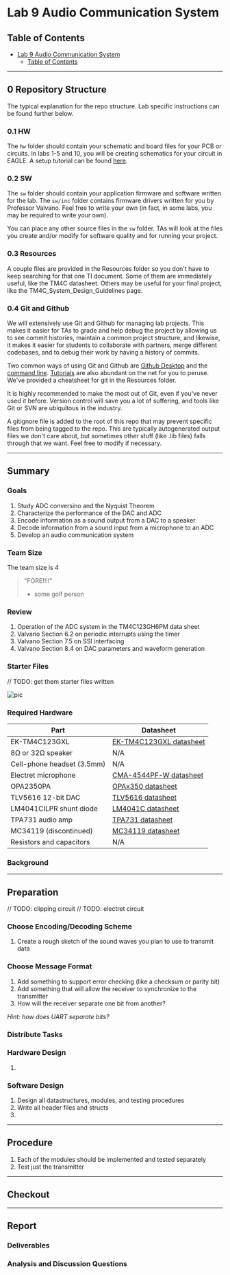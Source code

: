 # Lab 9 Audio Communication System

## Table of Contents

- [Lab 9 Audio Communication System](#lab-9-audio-communication-system)
  - [Table of Contents](#table-of-contents)

---

## 0 Repository Structure

The typical explanation for the repo structure. Lab specific instructions can be found further below.

### 0.1 HW

The `hw` folder should contain your schematic and board files for your PCB or circuits. In labs 1-5 and 10, you will be creating schematics for your circuit in EAGLE. A setup tutorial can be found [here](https://www.shawnvictor.net/autodesk-eagle.html).

### 0.2 SW

The `sw` folder should contain your application firmware and software written for the lab. The `sw/inc` folder contains firmware drivers written for you by Professor Valvano. Feel free to write your own (in fact, in some labs, you may be required to write your own).

You can place any other source files in the `sw` folder. TAs will look at the files you create and/or modify for software quality and for running your project.

### 0.3 Resources

A couple files are provided in the Resources folder so you don't have to keep searching for that one TI document. Some of them are immediately useful, like the TM4C datasheet. Others may be useful for your final project, like the TM4C_System_Design_Guidelines page.

### 0.4 Git and Github

We will extensively use Git and Github for managing lab projects. This makes it easier for TAs to grade and help debug the project by allowing us to see commit histories, maintain a common project structure, and likewise, it makes it easier for students to collaborate with partners, merge different codebases, and to debug their work by having a history of commits.

Two common ways of using Git and Github are [Github Desktop](https://desktop.github.com/) and the [command line](https://git-scm.com/downloads). [Tutorials](https://dev.to/mollynem/git-github--workflow-fundamentals-5496) are also abundant on the net for you to peruse. We've provided a cheatsheet for git in the Resources folder.

It is highly recommended to make the most out of Git, even if you've never used it before. Version control will save you a lot of suffering, and tools like Git or SVN are ubiquitous in the industry.

A gitignore file is added to the root of this repo that may prevent specific files from being tagged to the repo. This are typically autogenerated output
files we don't care about, but sometimes other stuff (like .lib files) falls through that we want. Feel free to modify if necessary.

---

## Summary

### Goals

1. Study ADC conversino and the Nyquist Theorem
2. Characterize the performance of the DAC and ADC
3. Encode information as a sound output from a DAC to a speaker
4. Decode information from a sound input from a microphone to an ADC
5. Develop an audio communication system

### Team Size

The team size is 4

> "FORE!!!!"
> - some golf person

### Review

1. Operation of the ADC system in the TM4C123GH6PM data sheet
2. Valvano Section 6.2 on periodic interrupts using the timer
3. Valvano Section 7.5 on SSI interfacing
4. Valvano Section 8.4 on DAC parameters and waveform generation

### Starter Files

// TODO: get them starter files written

![pic](lab9_layout.svg)

### Required Hardware

| Part                        | Datasheet                             |
|-----------------------------|---------------------------------------|
| EK-TM4C123GXL               | [EK-TM4C123GXL datasheet](resources/) |
| 8Ω or 32Ω speaker           | N/A                                   |
| Cell-phone headset (3.5mm)  | N/A                                   |
| Electret microphone         | [CMA-4544PF-W datasheet](resources/)  |
| OPA2350PA                   | [OPAx350 datasheet](resources/)       |
| TLV5616 12-bit DAC          | [TLV5616 datasheet](resources/)       |
| LM4041CILPR shunt diode     | [LM4041C datasheet](resources/)       |
| TPA731 audio amp            | [TPA731 datasheet](resources/)        |
| MC34119 (discontinued)      | [MC34119 datasheet](resources/)       |
| Resistors and capacitors    | N/A                                   |

### Background

---

## Preparation

// TODO: clipping circuit
// TODO: electret circuit

### Choose Encoding/Decoding Scheme

1. Create a rough sketch of the sound waves you plan to use to transmit data

### Choose Message Format

1. Add something to support error checking (like a checksum or parity bit)
2. Add something that will allow the receiver to synchronize to the transmitter
3. How will the receiver separate one bit from another?

*Hint: how does UART separate bits?*

### Distribute Tasks



### Hardware Design

1. 

### Software Design

1. Design all datastructures, modules, and testing procedures
2. Write all header files and structs
3. 

---

## Procedure

1. Each of the modules should be implemented and tested separately
2. Test just the transmitter

---

## Checkout



---

## Report



### Deliverables



### Analysis and Discussion Questions

